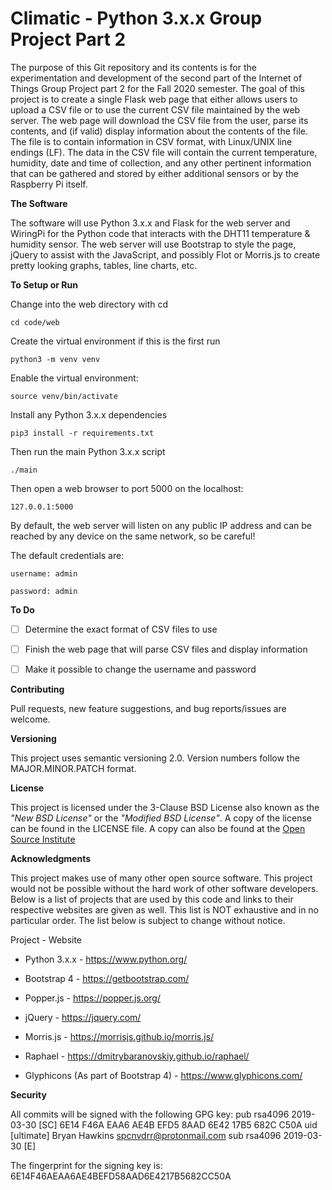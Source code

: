 # Climatic - Python 3.x.x Group Project Part 2

The purpose of this Git repository and its contents is for the experimentation
and development of the second part of the Internet of Things Group Project
part 2 for the Fall 2020 semester. 
The goal of this project is to create a single Flask web page that 
either allows users to upload a CSV file or to use the current CSV file 
maintained by the web server. The web page will download the CSV file from the 
user, parse its contents, and (if valid) display information about the contents
of the file. The file is to contain information in CSV format, with Linux/UNIX
line endings (LF). The data in the CSV file will contain the current
temperature, humidity, date and time of collection, and any other pertinent 
information that can be gathered and stored by either additional sensors or 
by the Raspberry Pi itself.

**The Software**

The software will use Python 3.x.x and Flask for the web server and WiringPi 
for the Python code that interacts with the DHT11 temperature & humidity 
sensor. The web server will use Bootstrap to style the page, jQuery to 
assist with the JavaScript, and possibly Flot or Morris.js to create 
pretty looking graphs, tables, line charts, etc. 

**To Setup or Run**

Change into the web directory with cd

    cd code/web

Create the virtual environment if this is the first run

    python3 -m venv venv

Enable the virtual environment:

    source venv/bin/activate

Install any Python 3.x.x dependencies

    pip3 install -r requirements.txt 

Then run the main Python 3.x.x script

    ./main

Then open a web browser to port 5000 on the localhost:

    127.0.0.1:5000

By default, the web server will listen on any public IP address and can be 
reached by any device on the same network, so be careful!

The default credentials are:

    username: admin

    password: admin

**To Do**

- [ ] Determine the exact format of CSV files to use
- [ ] Finish the web page that will parse CSV files and display information
- [ ] Make it possible to change the username and password


**Contributing**

Pull requests, new feature suggestions, and bug reports/issues are
welcome.


**Versioning**

This project uses semantic versioning 2.0. Version numbers follow the
MAJOR.MINOR.PATCH format.


**License**

This project is licensed under the 3-Clause BSD License also known as the
*"New BSD License"* or the *"Modified BSD License"*. A copy of the license
can be found in the LICENSE file. A copy can also be found at the
[Open Source Institute](https://opensource.org/licenses/BSD-3-Clause)


**Acknowledgments**

This project makes use of many other open source software. This project would
not be possible without the hard work of other software developers. Below is a 
list of projects that are used by this code and links to their respective 
websites are given as well. This list is NOT exhaustive and in no particular 
order. The list below is subject to change without notice. 

Project - Website

* Python 3.x.x - https://www.python.org/

* Bootstrap 4 - https://getbootstrap.com/

* Popper.js - https://popper.js.org/

* jQuery - https://jquery.com/

* Morris.js - https://morrisjs.github.io/morris.js/

* Raphael - https://dmitrybaranovskiy.github.io/raphael/

* Glyphicons (As part of Bootstrap 4) - https://www.glyphicons.com/


**Security**

All commits will be signed with the following GPG key:
pub   rsa4096 2019-03-30 [SC]
      6E14 F46A EAA6 AE4B EFD5  8AAD 6E42 17B5 682C C50A
uid           [ultimate] Bryan Hawkins <spcnvdrr@protonmail.com>
sub   rsa4096 2019-03-30 [E]

The fingerprint for the signing key is:
6E14F46AEAA6AE4BEFD58AAD6E4217B5682CC50A
